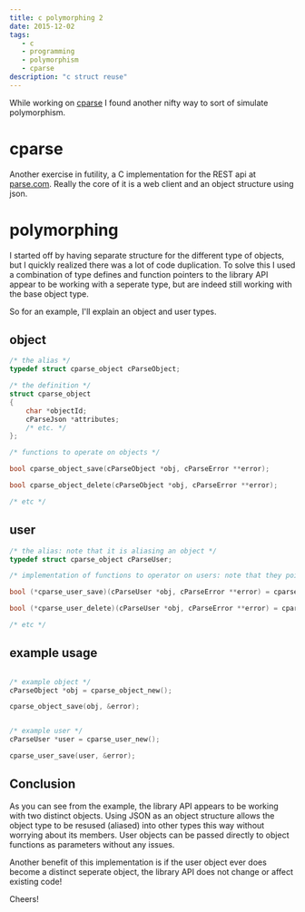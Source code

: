 ```yaml
---
title: c polymorphing 2
date: 2015-12-02
tags:
   - c
   - programming
   - polymorphism
   - cparse
description: "c struct reuse"
---
```


While working on [cparse](http://github.com/ryjen/cparse) I found another nifty way to sort of simulate polymorphism.

cparse
======

Another exercise in futility, a C implementation for the  REST api at [parse.com](http://parse.com).  Really the core of it is a web client and an object structure using json.

polymorphing
============

I started off by having separate structure for the different type of objects, but I quickly realized there was a lot of code duplication.
To solve this I used a combination of type defines and function pointers to the library API appear to be working with a seperate type, but are indeed still working with the base object type.

So for an example, I'll explain an object and user types.

object
------

```c
/* the alias */
typedef struct cparse_object cParseObject;

/* the definition */
struct cparse_object
{
	char *objectId;
	cParseJson *attributes;
	/* etc. */
};

/* functions to operate on objects */

bool cparse_object_save(cParseObject *obj, cParseError **error);

bool cparse_object_delete(cParseObject *obj, cParseError **error);

/* etc */

```

user
----

```c
/* the alias: note that it is aliasing an object */
typedef struct cparse_object cParseUser;

/* implementation of functions to operator on users: note that they point to object functions */

bool (*cparse_user_save)(cParseUser *obj, cParseError **error) = cparse_object_save;

bool (*cparse_user_delete)(cParseUser *obj, cParseError **error) = cparse_object_delete;

/* etc */

```

example usage
-------------

```c

/* example object */
cParseObject *obj = cparse_object_new();

cparse_object_save(obj, &error);


/* example user */
cParseUser *user = cparse_user_new();

cparse_user_save(user, &error);

```

Conclusion
----------

As you can see from the example, the library API appears to be working with two distinct objects.  Using JSON as an object structure allows the object type to be resused (aliased) into other types this way without worrying about its members.  User objects can be passed directly to object functions as parameters without any issues.

Another benefit of this implementation is if the user object ever does become a distinct seperate object, the library API does not change or affect existing code!

Cheers!
